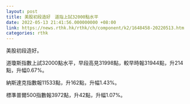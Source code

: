 ```yaml
---
layout: post
title: 美股初段造好　道指上試32000點水平
date: 2022-05-13 21:41:56.000000000 +08:00
link: https://news.rthk.hk/rthk/ch/component/k2/1648458-20220513.htm
categories: rthk
---
```


美股初段造好。

道瓊斯指數上試32000點水平，早段高見31998點，較早時報31944點，升214點，升幅0.67%。

納斯達克指數報11533點，升162點，升幅1.43%。

標準普爾500指數報3972點，升42點，升幅1.07%。
